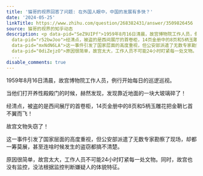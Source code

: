 ```yaml
---
title: '猫哥的视界回答了问题: 在外国人眼中，中国的发展有多快？'
date: '2024-05-25'
linkTitle: https://www.zhihu.com/question/268382431/answer/3509826456
source: 猫哥的视界的知乎动态
description: <p data-pid="SeZ9UIPf">1959年8月16日清晨，故宫博物院工作人员，例行开始每日的巡逻巡视。</p><p data-pid="V_BpXP3O">当他们打开养性殿殿门的时候，赫然发现，发现靠近地面的一块大玻璃碎了！</p><p
  data-pid="r52bwJoo">经清点，被盗的是西间展厅的首卷柜，14页金册中的8页和5柄玉雕花把金鞘匕首不翼而飞！</p><p data-pid="KlmPM5RD">故宫文物失窃了！</p><p
  data-pid="mxNdN6LA">这一事件引发了国家层面的高度重视，但公安部派遣了无数专家勘察了现场，却都一筹莫展，甚至连啥时候发生的盗窃都搞不清楚。</p><p
  data-pid="0diZejzO">原因很简单，故宫太大，工作人员不可能24小时盯紧每一处文物。同时，故宫也没有监控，没法根据监控判断嫌疑人的体貌特征。</p><p
  ...
disable_comments: true
---
```

<p data-pid="SeZ9UIPf">1959年8月16日清晨，故宫博物院工作人员，例行开始每日的巡逻巡视。</p><p data-pid="V_BpXP3O">当他们打开养性殿殿门的时候，赫然发现，发现靠近地面的一块大玻璃碎了！</p><p data-pid="r52bwJoo">经清点，被盗的是西间展厅的首卷柜，14页金册中的8页和5柄玉雕花把金鞘匕首不翼而飞！</p><p data-pid="KlmPM5RD">故宫文物失窃了！</p><p data-pid="mxNdN6LA">这一事件引发了国家层面的高度重视，但公安部派遣了无数专家勘察了现场，却都一筹莫展，甚至连啥时候发生的盗窃都搞不清楚。</p><p data-pid="0diZejzO">原因很简单，故宫太大，工作人员不可能24小时盯紧每一处文物。同时，故宫也没有监控，没法根据监控判断嫌疑人的体貌特征。</p><p ...